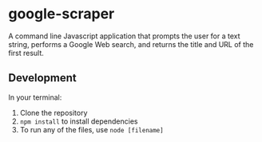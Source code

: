 # google-scraper #
A command line Javascript application that prompts the user for a text string, performs a Google Web search, and returns the title and URL of the first result.

## Development ##
In your terminal:  
1. Clone the repository  
2. `npm install` to install dependencies  
3. To run any of the files, use `node [filename]` 